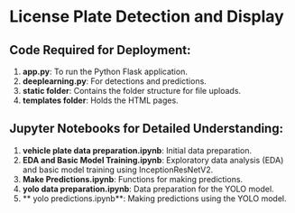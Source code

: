 #  License Plate Detection and Display

## Code Required for Deployment:
1. **app.py**: To run the Python Flask application.
2. **deeplearning.py**: For detections and predictions.
3. **static folder**: Contains the folder structure for file uploads.
4. **templates folder**: Holds the HTML pages.

## Jupyter Notebooks for Detailed Understanding:
1. **vehicle plate data preparation.ipynb**: Initial data preparation.
2. **EDA and Basic Model Training.ipynb**: Exploratory data analysis (EDA) and basic model training using InceptionResNetV2.
3. **Make Predictions.ipynb**: Functions for making predictions.
4. **yolo data preparation.ipynb**: Data preparation for the YOLO model.
5. ** yolo predictions.ipynb**: Making predictions using the YOLO model.
